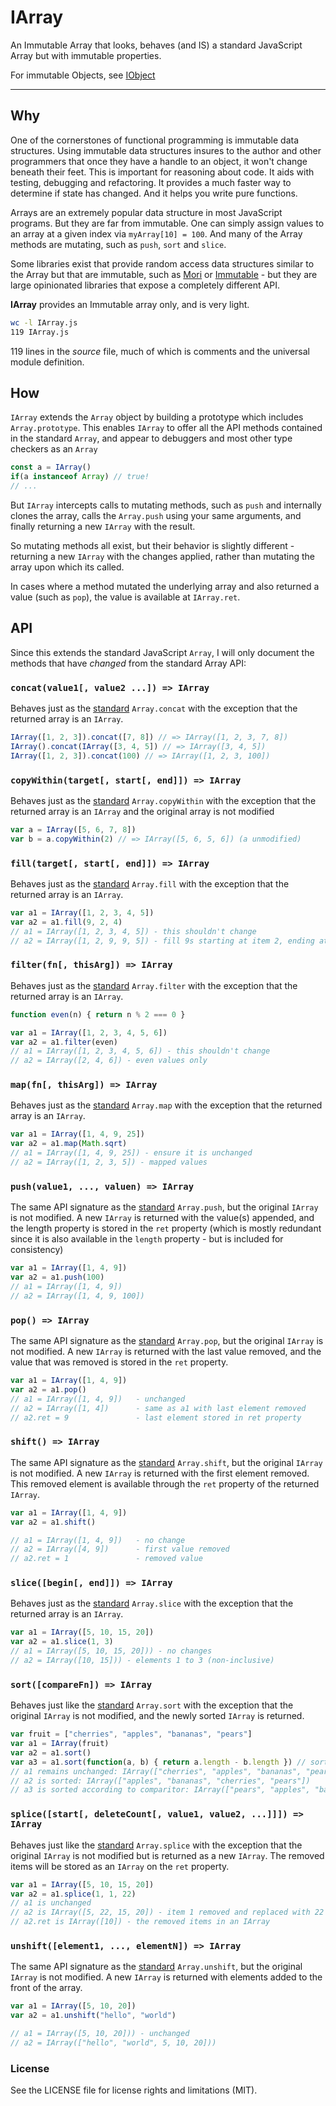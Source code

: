 # IArray

An Immutable Array that looks, behaves (and IS) a standard JavaScript Array but with immutable properties.

For immutable Objects, see [IObject](https://github.com/bluejava/IObject)

---

## Why

One of the cornerstones of functional programming is immutable data structures. Using immutable data structures insures to the author and other programmers that once they have a handle to an object, it won't change beneath their feet. This is important for reasoning about code. It aids with testing, debugging and refactoring. It provides a much faster way to determine if state has changed. And it helps you write pure functions.

Arrays are an extremely popular data structure in most JavaScript programs. But they are far from immutable. One can simply assign values to an array at a given index via `myArray[10] = 100`. And many of the Array methods are mutating, such as `push`, `sort` and `slice`.

Some libraries exist that provide random access data structures similar to the Array but that are immutable, such as [Mori](http://swannodette.github.io/mori/) or [Immutable](https://facebook.github.io/immutable-js/) - but they are large opinionated libraries that expose a completely different API.

**IArray** provides an Immutable array only, and is very light. 

```bash
wc -l IArray.js 
119 IArray.js
```

119 lines in the *source* file, much of which is comments and the universal module definition. 

## How

`IArray` extends the `Array` object by building a prototype which includes `Array.prototype`. This enables `IArray` to offer all the API methods contained in the standard `Array`, and appear to debuggers and most other type checkers as an `Array`

```javascript
const a = IArray()
if(a instanceof Array) // true!
// ...
```

But `IArray` intercepts calls to mutating methods, such as `push` and internally clones the array, calls the `Array.push` using your same arguments, and finally returning a new `IArray` with the result.

So mutating methods all exist, but their behavior is slightly different - returning a new `IArray` with the changes applied, rather than mutating the array upon which its called.

In cases where a method mutated the underlying array and also returned a value (such as `pop`), the value is available at `IArray.ret`.

## API

Since this extends the standard JavaScript `Array`, I will only document the methods that have *changed* from the standard Array API:


### `concat(value1[, value2 ...]) => IArray`

Behaves just as the [standard](https://developer.mozilla.org/en-US/docs/Web/JavaScript/Reference/Global_Objects/Array/concat) `Array.concat` with the exception that the returned array is an `IArray`.

```javascript
IArray([1, 2, 3]).concat([7, 8]) // => IArray([1, 2, 3, 7, 8])
IArray().concat(IArray([3, 4, 5]) // => IArray([3, 4, 5])
IArray([1, 2, 3]).concat(100) // => IArray([1, 2, 3, 100])
```


### `copyWithin(target[, start[, end]]) => IArray`

Behaves just as the [standard](https://developer.mozilla.org/en-US/docs/Web/JavaScript/Reference/Global_Objects/Array/copyWithin) `Array.copyWithin` with the exception that the returned array is an `IArray` and the original array is not modified

```javascript
var a = IArray([5, 6, 7, 8])
var b = a.copyWithin(2) // => IArray([5, 6, 5, 6]) (a unmodified)
```

### `fill(target[, start[, end]]) => IArray`

Behaves just as the [standard](https://developer.mozilla.org/en-US/docs/Web/JavaScript/Reference/Global_Objects/Array/fill) `Array.fill` with the exception that the returned array is an `IArray`.

```javascript
var a1 = IArray([1, 2, 3, 4, 5])
var a2 = a1.fill(9, 2, 4)
// a1 = IArray([1, 2, 3, 4, 5]) - this shouldn't change
// a2 = IArray([1, 2, 9, 9, 5]) - fill 9s starting at item 2, ending at 4
```

### `filter(fn[, thisArg]) => IArray`

Behaves just as the [standard](https://developer.mozilla.org/en-US/docs/Web/JavaScript/Reference/Global_Objects/Array/filter) `Array.filter` with the exception that the returned array is an `IArray`.

```javascript
function even(n) { return n % 2 === 0 }

var a1 = IArray([1, 2, 3, 4, 5, 6])
var a2 = a1.filter(even)
// a1 = IArray([1, 2, 3, 4, 5, 6]) - this shouldn't change
// a2 = IArray([2, 4, 6]) - even values only
```

### `map(fn[, thisArg]) => IArray`

Behaves just as the [standard](https://developer.mozilla.org/en-US/docs/Web/JavaScript/Reference/Global_Objects/Array/map) `Array.map` with the exception that the returned array is an `IArray`.

```javascript
var a1 = IArray([1, 4, 9, 25])
var a2 = a1.map(Math.sqrt)
// a1 = IArray([1, 4, 9, 25]) - ensure it is unchanged
// a2 = IArray([1, 2, 3, 5]) - mapped values
```

### `push(value1, ..., valuen) => IArray`

The same API signature as the [standard](https://developer.mozilla.org/en-US/docs/Web/JavaScript/Reference/Global_Objects/Array/push) `Array.push`, but the original `IArray` is not modified. A new `IArray` is returned with the value(s) appended, and the length property is stored in the `ret` property (which is mostly redundant since it is also available in the `length` property - but is included for consistency)

```javascript
var a1 = IArray([1, 4, 9])
var a2 = a1.push(100)
// a1 = IArray([1, 4, 9])
// a2 = IArray([1, 4, 9, 100])
```

### `pop() => IArray`

The same API signature as the [standard](https://developer.mozilla.org/en-US/docs/Web/JavaScript/Reference/Global_Objects/Array/pop) `Array.pop`, but the original `IArray` is not modified. A new `IArray` is returned with the last value removed, and the value that was removed is stored in the `ret` property.

```javascript
var a1 = IArray([1, 4, 9])
var a2 = a1.pop()
// a1 = IArray([1, 4, 9])	- unchanged
// a2 = IArray([1, 4])		- same as a1 with last element removed
// a2.ret = 9				- last element stored in ret property
```

### `shift() => IArray`

The same API signature as the [standard](https://developer.mozilla.org/en-US/docs/Web/JavaScript/Reference/Global_Objects/Array/shift) `Array.shift`, but the original `IArray` is not modified. A new `IArray` is returned with the first element removed. This removed element is available through the `ret` property of the returned `IArray`.

```javascript
var a1 = IArray([1, 4, 9])
var a2 = a1.shift()

// a1 = IArray([1, 4, 9])	- no change
// a2 = IArray([4, 9])		- first value removed
// a2.ret = 1 				- removed value
```

### `slice([begin[, end]]) => IArray`

Behaves just as the [standard](https://developer.mozilla.org/en-US/docs/Web/JavaScript/Reference/Global_Objects/Array/slice) `Array.slice` with the exception that the returned array is an `IArray`.

```javascript
var a1 = IArray([5, 10, 15, 20])
var a2 = a1.slice(1, 3)
// a1 = IArray([5, 10, 15, 20])) - no changes
// a2 = IArray([10, 15])) - elements 1 to 3 (non-inclusive)
```

### `sort([compareFn]) => IArray`

Behaves just like the [standard](https://developer.mozilla.org/en-US/docs/Web/JavaScript/Reference/Global_Objects/Array/sort) `Array.sort` with the exception that the original `IArray` is not modified, and the newly sorted `IArray` is returned.

```javascript
var fruit = ["cherries", "apples", "bananas", "pears"]
var a1 = IArray(fruit)
var a2 = a1.sort()
var a3 = a1.sort(function(a, b) { return a.length - b.length }) // sort by word length
// a1 remains unchanged: IArray(["cherries", "apples", "bananas", "pears"])
// a2 is sorted: IArray(["apples", "bananas", "cherries", "pears"])
// a3 is sorted according to comparitor: IArray(["pears", "apples", "bananas", "cherries"])
```

### `splice([start[, deleteCount[, value1, value2, ...]]]) => IArray`

Behaves just like the [standard](https://developer.mozilla.org/en-US/docs/Web/JavaScript/Reference/Global_Objects/Array/splice) `Array.splice` with the exception that the original `IArray` is not modified but is returned as a new `IArray`. The removed items will be stored as an `IArray` on the `ret` property.

```javascript
var a1 = IArray([5, 10, 15, 20])
var a2 = a1.splice(1, 1, 22)
// a1 is unchanged
// a2 is IArray([5, 22, 15, 20]) - item 1 removed and replaced with 22
// a2.ret is IArray([10]) - the removed items in an IArray
```


### `unshift([element1, ..., elementN]) => IArray`

The same API signature as the [standard](https://developer.mozilla.org/en-US/docs/Web/JavaScript/Reference/Global_Objects/Array/unshift) `Array.unshift`, but the original `IArray` is not modified. A new `IArray` is returned with elements added to the front of the array.

```javascript
var a1 = IArray([5, 10, 20])
var a2 = a1.unshift("hello", "world")

// a1 = IArray([5, 10, 20])) - unchanged
// a2 = IArray(["hello", "world", 5, 10, 20]))
```



### License

See the LICENSE file for license rights and limitations (MIT).